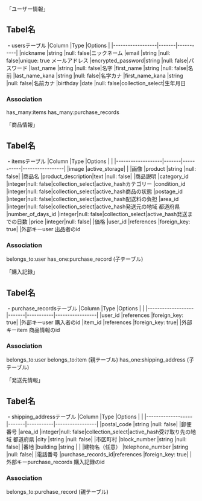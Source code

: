 
「ユーザー情報」
## Tabel名
・usersテーブル
|Column            |Type   |Options    |
|------------------|-------|-----------|
|nickname          |string |null: false|ニックネーム
|email             |string |null: false|unique: true メールアドレス
|encrypted_password|string |null: false|パスワード
|last_name         |string |null: false|名字
|first_name        |string |null: false|名前
|last_name_kana    |string |null: false|名字カナ
|first_name_kana   |string |null: false|名前カナ
|birthday          |date   |null: false|collection_select|生年月日
### Association
has_many:items
has_many:purchase_records




「商品情報」
## Tabel名
・itemsテーブル
|Column             |Type   |Options    |                 |
|-------------------|-------|-----------|-----------------|
|image              |active_storage|    |                 |画像 
|product            |string |null: false|                 |商品名
|product_description|text   |null: false|                 |商品説明
|category_id        |integer|null: false|collection_select|active_hashカテゴリー
|condition_id       |integer|null: false|collection_select|active_hash商品の状態
|postage_id         |integer|null: false|collection_select|active_hash配送料の負担
|area_id            |integer|null: false|collection_select|active_hash発送元の地域 都道府県
|number_of_days_id  |integer|null: false|collection_select|active_hash発送までの日数
|price              |integer|null: false|                 |価格
|user_id            |references   |foreign_key: true|     |外部キーuser 出品者のid
### Association
belongs_to:user
has_one:purchase_record (子テーブル)





「購入記録」
## Tabel名
・purchase_recordsテーブル
|Column             |Type   |Options    |                 |
|-------------------|-------|-----------|-----------------|
|user_id            |references   |foreign_key: true|     |外部キーuser 購入者のid
|item_id            |references   |foreign_key: true|     |外部キーitem 商品情報のid
### Association
belongs_to:user
belongs_to:item (親テーブル)
has_one:shipping_address (子テーブル)






「発送先情報」
## Tabel名
・shipping_addressテーブル
|Column             |Type   |Options    |                 |
|-------------------|-------|-----------|-----------------|
|postal_code        |string |null: false|                 |郵便番号
|area_id            |integer|null: false|collection_select|active_hash受け取り先の地域 都道府県
|city               |string |null: false|                 |市区町村
|block_number       |string |null: false|                 |番地
|building           |string |           |                 |建物名（任意）
|telephone_number   |string |null: false|                 |電話番号
|purchase_records_id|references   |foreign_key: true|     |外部キーpurchase_records 購入記録のid

### Association
belongs_to:purchase_record (親テーブル)